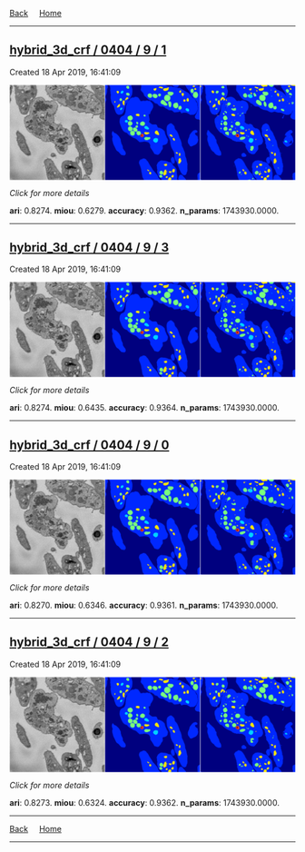
[Back](..)&nbsp;&nbsp;&nbsp;&nbsp;&nbsp;[Home](https://leapmanlab.github.io/snapshots)

---

<div class="summary"><a href="1"><h2>hybrid_3d_crf / 0404 / 9 / 1</h2></a><p>Created 18 Apr 2019, 16:41:09
</p><a href="1"><img src="1/media/summary.png" align="center"></a><p>
<i>Click for more details</i>
</p></div>

**ari**: 0.8274. **miou**: 0.6279. **accuracy**: 0.9362. **n_params**: 1743930.0000. 

---

<div class="summary"><a href="3"><h2>hybrid_3d_crf / 0404 / 9 / 3</h2></a><p>Created 18 Apr 2019, 16:41:09
</p><a href="3"><img src="3/media/summary.png" align="center"></a><p>
<i>Click for more details</i>
</p></div>

**ari**: 0.8274. **miou**: 0.6435. **accuracy**: 0.9364. **n_params**: 1743930.0000. 

---

<div class="summary"><a href="0"><h2>hybrid_3d_crf / 0404 / 9 / 0</h2></a><p>Created 18 Apr 2019, 16:41:09
</p><a href="0"><img src="0/media/summary.png" align="center"></a><p>
<i>Click for more details</i>
</p></div>

**ari**: 0.8270. **miou**: 0.6346. **accuracy**: 0.9361. **n_params**: 1743930.0000. 

---

<div class="summary"><a href="2"><h2>hybrid_3d_crf / 0404 / 9 / 2</h2></a><p>Created 18 Apr 2019, 16:41:09
</p><a href="2"><img src="2/media/summary.png" align="center"></a><p>
<i>Click for more details</i>
</p></div>

**ari**: 0.8273. **miou**: 0.6324. **accuracy**: 0.9362. **n_params**: 1743930.0000. 

---

[Back](..)&nbsp;&nbsp;&nbsp;&nbsp;&nbsp;[Home](https://leapmanlab.github.io/snapshots)

---